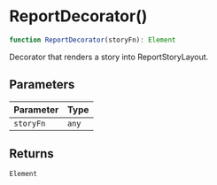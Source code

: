 # ReportDecorator()

```ts
function ReportDecorator(storyFn): Element
```

Decorator that renders a story into ReportStoryLayout.

## Parameters

| Parameter | Type |
| ------ | ------ |
| `storyFn` | `any` |

## Returns

`Element`

